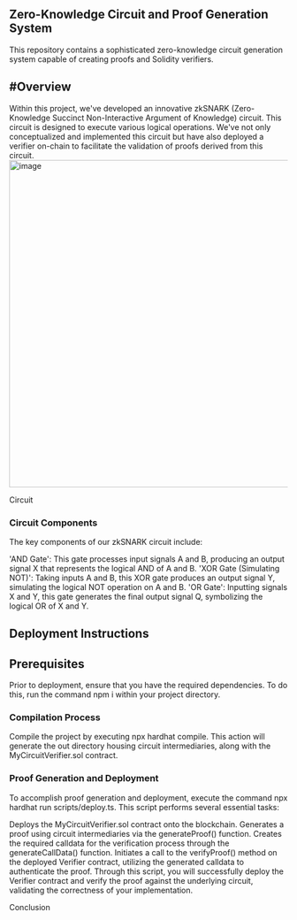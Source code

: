 ## Zero-Knowledge Circuit and Proof Generation System
This repository contains a sophisticated zero-knowledge circuit generation system capable of creating proofs and Solidity verifiers.


## #Overview
Within this project, we've developed an innovative zkSNARK (Zero-Knowledge Succinct Non-Interactive Argument of Knowledge) circuit. This circuit is designed to execute various logical operations. We've not only conceptualized and implemented this circuit but have also deployed a verifier on-chain to facilitate the validation of proofs derived from this circuit.
<img width="592" alt="image" src="https://github.com/s0HaNp/PolygonModule3/assets/95775561/e15a0cee-4fff-4571-8a63-8db8defcb4d8">


Circuit

### Circuit Components
The key components of our zkSNARK circuit include:

'AND Gate': This gate processes input signals A and B, producing an output signal X that represents the logical AND of A and B.
'XOR Gate (Simulating NOT)': Taking inputs A and B, this XOR gate produces an output signal Y, simulating the logical NOT operation on A and B.
'OR Gate': Inputting signals X and Y, this gate generates the final output signal Q, symbolizing the logical OR of X and Y.
## Deployment Instructions
## Prerequisites
Prior to deployment, ensure that you have the required dependencies. To do this, run the command npm i within your project directory.

### Compilation Process
Compile the project by executing npx hardhat compile. This action will generate the out directory housing circuit intermediaries, along with the MyCircuitVerifier.sol contract.

### Proof Generation and Deployment
To accomplish proof generation and deployment, execute the command npx hardhat run scripts/deploy.ts. This script performs several essential tasks:

Deploys the MyCircuitVerifier.sol contract onto the blockchain.
Generates a proof using circuit intermediaries via the generateProof() function.
Creates the required calldata for the verification process through the generateCallData() function.
Initiates a call to the verifyProof() method on the deployed Verifier contract, utilizing the generated calldata to authenticate the proof.
Through this script, you will successfully deploy the Verifier contract and verify the proof against the underlying circuit, validating the correctness of your implementation.

Conclusion
